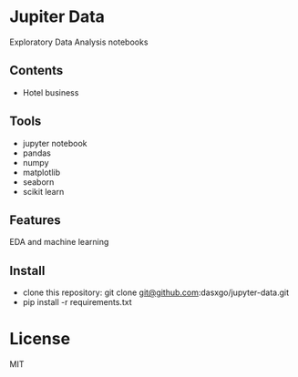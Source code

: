 # **Jupiter Data**
Exploratory Data Analysis notebooks

## **Contents**

- Hotel business 

## **Tools**

- jupyter notebook 
- pandas 
- numpy
- matplotlib
- seaborn 
- scikit learn

## **Features**

EDA and machine learning

## **Install**

- clone this repository: git clone git@github.com:dasxgo/jupyter-data.git
- pip install -r requirements.txt

# **License**
MIT



